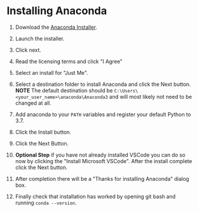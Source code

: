 # Installing Anaconda

1. Download the [Anaconda Installer](https://www.anaconda.com/download/#windows).

2. Launch the installer.

3. Click next.

4. Read the licensing terms and click "I Agree"

5. Select an install for "Just Me".

6. Select a destination folder to install Anaconda and click the Next button. **NOTE** The default destination should be `C:\Users\<your_user_name>\anaconda\Anaconda3` and will most likely not need to be changed at all.

7. Add anaconda to your `PATH` variables and register your default Python to 3.7.

8. Click the Install button.

9. Click the Next Button.

10. **Optional Step** if you have not already installed VSCode you can do so now by clicking the "Install Microsoft VSCode". After the install complete click the Next button.

11. After completion there will be a "Thanks for installing Anaconda" dialog box.

12. Finally check that installation has worked by opening git bash and running `conda --version`.
